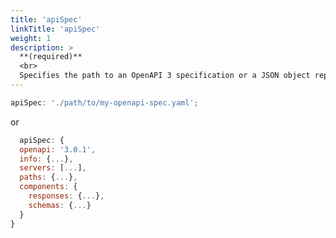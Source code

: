 ```yaml
---
title: 'apiSpec'
linkTitle: 'apiSpec'
weight: 1
description: >
  **(required)** 
  <br>
  Specifies the path to an OpenAPI 3 specification or a JSON object representing the OpenAPI 3 specificiation
---
```


```javascript
apiSpec: './path/to/my-openapi-spec.yaml';
```

or

```javascript
  apiSpec: {
  openapi: '3.0.1',
  info: {...},
  servers: [...],
  paths: {...},
  components: {
    responses: {...},
    schemas: {...}
  }
}
```
